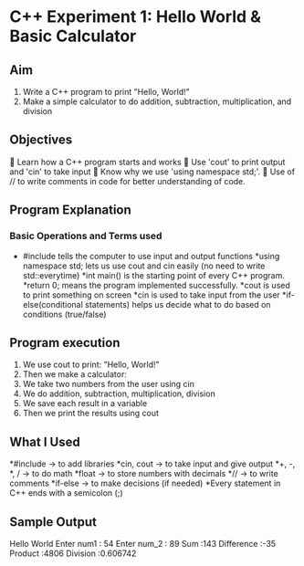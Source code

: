 # C++ Experiment 1: Hello World & Basic Calculator

## Aim
1. Write a C++ program to print "Hello, World!"
2. Make a simple calculator to do addition, subtraction, multiplication, and division
## Objectives
🔹 Learn how a C++ program starts and works
🔹 Use 'cout' to print output and 'cin' to take input
🔹 Know why we use 'using namespace std;'.
🔹 Use of // to write comments in code for better understanding of code.
## Program Explanation
### Basic Operations and Terms used
* #include tells the computer to use input and output functions
*using namespace std; lets us use cout and cin easily (no need to write std::everytime)
*int main() is the starting point of every C++ program.
*return 0; means the program implemented successfully.
*cout is used to print something on screen
*cin is used to take input from the user
*if-else(conditional statements) helps us decide what to do based on conditions (true/false)
## Program execution
1. We use cout to print: "Hello, World!"
2. Then we make a calculator:
3. We take two numbers from the user using cin
4. We do addition, subtraction, multiplication, division
5. We save each result in a variable
6. Then we print the results using cout
## What I Used
*#include → to add libraries
*cin, cout → to take input and give output
*+, -, *, / → to do math
*float → to store numbers with decimals
*// → to write comments
*if-else → to make decisions (if needed)
*Every statement in C++ ends with a semicolon (;)

## Sample Output
Hello World
Enter num1 :	54
Enter num_2 :	89
Sum :143
Difference :-35
Product :4806
Division :0.606742
